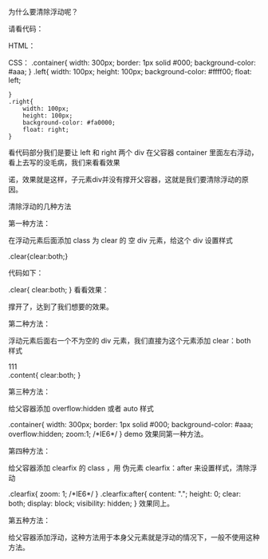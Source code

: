 为什么要清除浮动呢？

请看代码：

HTML：
<div class="container">
    <div class="left"></div>
    <div class="right"></div>
</div>

CSS：
   .container{
        width: 300px;
        border: 1px solid #000;
        background-color: #aaa;
    }
  .left{
        width: 100px;
        height: 100px;
        background-color: #ffff00;
        float: left;

    }
    .right{
        width: 100px;
        height: 100px;
        background-color: #fa0000;
        float: right;
    }
看代码部分我们是要让 left 和 right 两个 div 在父容器 container 里面左右浮动，看上去写的没毛病，我们来看看效果


诺，效果就是这样，子元素div并没有撑开父容器，这就是我们要清除浮动的原因。

清除浮动的几种方法

第一种方法：

在浮动元素后面添加 class 为 clear 的 空 div 元素，给这个 div 设置样式

.clear{clear:both;}

代码如下：

<div class="container">
    <div class="left"></div>
    <div class="right"></div>
    <div class="clear"></div>
</div>
.clear{
      clear:both;
   }
看看效果：

撑开了，达到了我们想要的效果。

第二种方法：

浮动元素后面右一个不为空的 div 元素，我们直接为这个元素添加 clear：both 样式

<div class="container">
    <div class="left"></div>
    <div class="right"></div>
    <div class="content">111</div>
</div>
.content{
      clear:both;
   }

第三种方法：

给父容器添加 overflow:hidden 或者 auto 样式

<div class="container">
    <div class="left"></div>
    <div class="right"></div>
</div>
  .container{
         width: 300px;
        border: 1px solid #000;
        background-color: #aaa;
        overflow:hidden;
        zoom:1;   /*IE6*/
    }
demo 效果同第一种方法。

第四种方法：

给父容器添加 clearfix 的 class ，用 伪元素 clearfix：after 来设置样式，清除浮动

<div class="container clearfix">
    <div class="left"></div>
    <div class="right"></div>
</div>
    .clearfix{
        zoom: 1;                     /*IE6*/
    }
    .clearfix:after{
        content: ".";
        height: 0;
        clear: both;
        display: block;
        visibility: hidden;
    }
效果同上。

第五种方法：

给父容器添加浮动，这种方法用于本身父元素就是浮动的情况下，一般不使用这种方法。